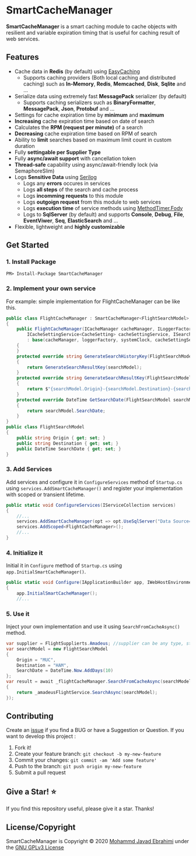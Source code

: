 # SmartCacheManager
**SmartCacheManager** is a smart caching module to cache objects with resilient and variable expiration timing that is useful for caching result of web services.

## Features
- Cache data in **Redis** (by default) using [EasyCaching](https://github.com/dotnetcore/EasyCaching) 
    - Supports caching providers (Both local caching and distributed caching) such as **In-Memory**, **Redis**, **Memcached**, **Disk**, **Sqlite** and ...
- Serialize data using extremely fast **MessagePack** serializer (by default)
    - Supports caching serializers such as **BinaryFormatter**, **MessagePack**, **Json**, **Protobuf** and ...
- Settings for cache expiration time by **minimum** and **maximum**
- **Increasing** cache expiration time based on date of search
- Calculates the **RPM (request per minute)** of a search
- **Decreasing** cache expiration time based on RPM of search
- Ability to **limit** searches based on maximum limit count in custom duration
- Fully **settingable per Supplier Type**
- Fully **async/await support** with cancellation token
- **Thread-safe** capability using async/await-friendly lock (via SemaphoreSlim)
- Logs **Sensitive Data** using [Serilog](https://github.com/serilog/serilog)
    - Logs any **errors** occures in services
    - Logs **all steps** of the search and cache process
    - Logs **incomming requests** to this module
    - Logs **outgoign request** from this module to web services
    - Logs **execution time** of service methods using [MethodTimer.Fody](https://github.com/Fody/MethodTimer)
    - Logs to **SqlServer** (by default) and supports **Console**, **Debug**, **File**, **EventViwer**, **Seq**, **ElasticSearch** and ...
- Flexible, lightweight and **highly customizable**


## Get Started

### 1. Install Package

```
PM> Install-Package SmartCacheManager
```

### 2. Implement your own service

For example: simple implementation for FlightCacheManager can be like this.

```csharp
public class FlightCacheManager : SmartCacheManager<FlightSearchModel>, IFlightCacheManager
{
    public FlightCacheManager(ICacheManager cacheManager, ILoggerFactory loggerFactory, ISystemClock systemClock,
        ICacheSettingService<CacheSetting> cacheSettingService, ISearchHistoryService<CacheSetting, LimitSetting> searchHistoryService)
        : base(cacheManager, loggerFactory, systemClock, cacheSettingService, searchHistoryService)
    {
    }
    protected override string GenerateSearchHistoryKey(FlightSearchModel searchModel)
    {
        return GenerateSearchResultKey(searchModel);
    }
    protected override string GenerateSearchResultKey(FlightSearchModel searchModel)
    {
        return $"{searchModel.Origin}-{searchModel.Destination}-{searchModel.SearchDate.ToString("yyyy-MM-dd")}";
    }
    protected override DateTime GetSearchDate(FlightSearchModel searchModel)
    {
        return searchModel.SearchDate;
    }
}
public class FlightSearchModel
{
    public string Origin { get; set; }
    public string Destination { get; set; }
    public DateTime SearchDate { get; set; }
}
```

### 3. Add Services

Add services and configure it in `ConfigureServices` method of `Startup.cs` using `services.AddSmartCacheManager()` and register your implementation with scoped or transient lifetime.

```csharp
public static void ConfigureServices(IServiceCollection services)
{
    //...
    services.AddSmartCacheManager(opt => opt.UseSqlServer("Data Source=.;Initial Catalog=CacheManageDb;Integrated Security=true");
    services.AddScoped<FlightCacheManager>();
    //...
}
```

### 4. Initialize it

Initial it in `Configure` method of `Startup.cs` using `app.InitialSmartCacheManager()`.

```csharp
public static void Configure(IApplicationBuilder app, IWebHostEnvironment env)
{
    app.InitialSmartCacheManager();
    //...
```

### 5. Use it

Inject your own implementation  and use it using `SearchFromCacheAsync()` method.

```csharp
var supplier = FlightSupplierts.Amadeus; //supplier can be any type, string, enum or ...
var searchModel = new FlightSearchModel
{
    Origin = "MUC",
    Destination = "HAM",
    SearchDate = DateTime.Now.AddDays(10)
};
var result = await _flightCacheManager.SearchFromCacheAsync(searchModel, supplier, () =>
{
    return _amadeusFlightService.SearchAsync(searchModel);
});
```

## Contributing

Create an [issue]() if you find a BUG or have a Suggestion or Question. If you want to develop this project :

1. Fork it!
2. Create your feature branch: `git checkout -b my-new-feature`
3. Commit your changes: `git commit -am 'Add some feature'`
4. Push to the branch: `git push origin my-new-feature`
5. Submit a pull request

## Give a Star! ⭐️

If you find this repository useful, please give it a star. Thanks!

## License/Copyright 

SmartCacheManager is Copyright © 2020 [Mohammd Javad Ebrahimi](https://github.com/mjebrahimi) under the [GNU GPLv3 License](/LICENSE)
